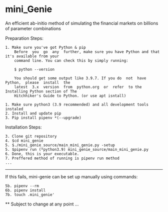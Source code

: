 # mini_Genie

An efficient ab-initio method of simulating the financial markets on billions of parameter combinations

Preparation Steps:

    1. Make sure you've got Python & pip
        Before  you  go  any  further, make sure you have Python and that it's available from your
        command line. You can check this by simply running:
        
        $ python --version
        
        You should get some output like 3.9.7. If you do  not  have  Python,  please  install  the
        latest  3.x  version  from  python.org  or  refer  to the Installing Python section of The
        Hitchhiker's Guide to Python. (or use apt isntall)

    1. Make sure python3 (3.9 recommended) and all development tools instaled
    2. Install and update pip
    3. Pip install pipenv *(--upgrade)

Installation Steps:

	3. Clone git repository
	4. $cd mini_genie
	5. $./mini_genie_source/main_mini_genie.py -setup
	5. $pipenv run (*python3.9) mini_genie_source/main_mini_genie.py
	6. Done, this is your executable.
    7. Preffered method of running is pipenv run method
    ...

*******
If this fails, mini-genie can be set up manually using commands:

    5b. pipenv --rm
    6b. pipenv install
    7b. touch .mini_genie' 

** Subject to change at any point ...